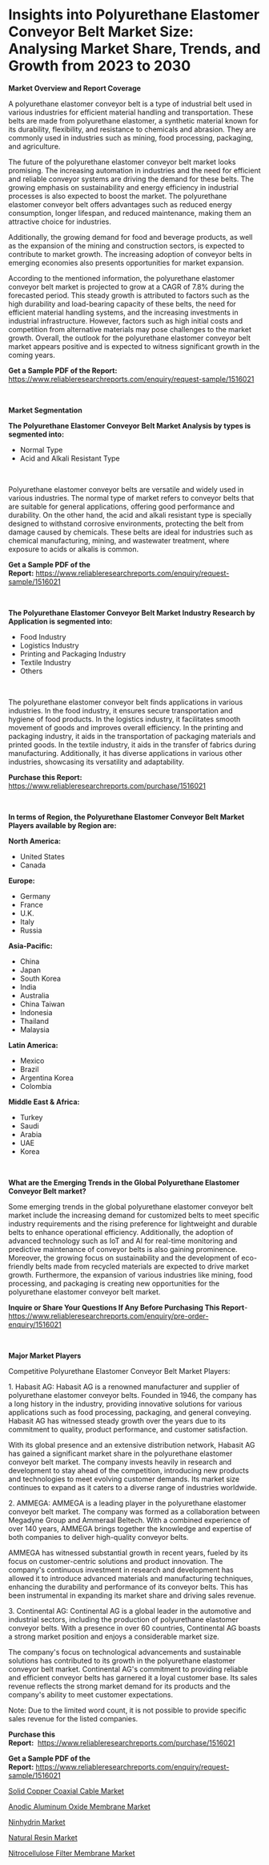 <p><h1>Insights into Polyurethane Elastomer Conveyor Belt Market Size: Analysing Market Share, Trends, and Growth from 2023 to 2030</h1></p><p><strong>Market Overview and Report Coverage</strong></p>
<p><p>A polyurethane elastomer conveyor belt is a type of industrial belt used in various industries for efficient material handling and transportation. These belts are made from polyurethane elastomer, a synthetic material known for its durability, flexibility, and resistance to chemicals and abrasion. They are commonly used in industries such as mining, food processing, packaging, and agriculture.</p><p>The future of the polyurethane elastomer conveyor belt market looks promising. The increasing automation in industries and the need for efficient and reliable conveyor systems are driving the demand for these belts. The growing emphasis on sustainability and energy efficiency in industrial processes is also expected to boost the market. The polyurethane elastomer conveyor belt offers advantages such as reduced energy consumption, longer lifespan, and reduced maintenance, making them an attractive choice for industries.</p><p>Additionally, the growing demand for food and beverage products, as well as the expansion of the mining and construction sectors, is expected to contribute to market growth. The increasing adoption of conveyor belts in emerging economies also presents opportunities for market expansion.</p><p>According to the mentioned information, the polyurethane elastomer conveyor belt market is projected to grow at a CAGR of 7.8% during the forecasted period. This steady growth is attributed to factors such as the high durability and load-bearing capacity of these belts, the need for efficient material handling systems, and the increasing investments in industrial infrastructure. However, factors such as high initial costs and competition from alternative materials may pose challenges to the market growth. Overall, the outlook for the polyurethane elastomer conveyor belt market appears positive and is expected to witness significant growth in the coming years.</p></p>
<p><strong>Get a Sample PDF of the Report:</strong> <a href="https://www.reliableresearchreports.com/enquiry/request-sample/1516021">https://www.reliableresearchreports.com/enquiry/request-sample/1516021</a></p>
<p>&nbsp;</p>
<p><strong>Market Segmentation</strong></p>
<p><strong>The Polyurethane Elastomer Conveyor Belt Market Analysis by types is segmented into:</strong></p>
<p><ul><li>Normal Type</li><li>Acid and Alkali Resistant Type</li></ul></p>
<p>&nbsp;</p>
<p><p>Polyurethane elastomer conveyor belts are versatile and widely used in various industries. The normal type of market refers to conveyor belts that are suitable for general applications, offering good performance and durability. On the other hand, the acid and alkali resistant type is specially designed to withstand corrosive environments, protecting the belt from damage caused by chemicals. These belts are ideal for industries such as chemical manufacturing, mining, and wastewater treatment, where exposure to acids or alkalis is common.</p></p>
<p><strong>Get a Sample PDF of the Report:</strong>&nbsp;<a href="https://www.reliableresearchreports.com/enquiry/request-sample/1516021">https://www.reliableresearchreports.com/enquiry/request-sample/1516021</a></p>
<p>&nbsp;</p>
<p><strong>The Polyurethane Elastomer Conveyor Belt Market Industry Research by Application is segmented into:</strong></p>
<p><ul><li>Food Industry</li><li>Logistics Industry</li><li>Printing and Packaging Industry</li><li>Textile Industry</li><li>Others</li></ul></p>
<p>&nbsp;</p>
<p><p>The polyurethane elastomer conveyor belt finds applications in various industries. In the food industry, it ensures secure transportation and hygiene of food products. In the logistics industry, it facilitates smooth movement of goods and improves overall efficiency. In the printing and packaging industry, it aids in the transportation of packaging materials and printed goods. In the textile industry, it aids in the transfer of fabrics during manufacturing. Additionally, it has diverse applications in various other industries, showcasing its versatility and adaptability.</p></p>
<p><strong>Purchase this Report:</strong>&nbsp; <a href="https://www.reliableresearchreports.com/purchase/1516021">https://www.reliableresearchreports.com/purchase/1516021</a></p>
<p>&nbsp;</p>
<p><strong>In terms of Region, the Polyurethane Elastomer Conveyor Belt Market Players available by Region are:</strong></p>
<p>
    <p> <strong> North America: </strong>
        <ul>
            <li>United States</li>
            <li>Canada</li>
        </ul>
        </p> 
    <p> <strong> Europe: </strong>
        <ul>
            <li>Germany</li>
            <li>France</li>
            <li>U.K.</li>
            <li>Italy</li>
            <li>Russia</li>
        </ul>
        </p> 
    <p> <strong> Asia-Pacific: </strong>
        <ul>
            <li>China</li>
            <li>Japan</li>
            <li>South Korea</li>
            <li>India</li>
            <li>Australia</li>
            <li>China Taiwan</li>
            <li>Indonesia</li>
            <li>Thailand</li>
            <li>Malaysia</li>
        </ul>
        </p> 
    <p> <strong> Latin America: </strong>
        <ul>
            <li>Mexico</li>
            <li>Brazil</li>
            <li>Argentina Korea</li>
            <li>Colombia</li>
        </ul>
        </p> 
    <p> <strong> Middle East & Africa: </strong>
        <ul>
            <li>Turkey</li>
            <li>Saudi</li>
            <li>Arabia</li>
            <li>UAE</li>
            <li>Korea</li>
        </ul>
    </p>
    </p>
<p>&nbsp;</p>
<p><strong>What are the Emerging Trends in the Global Polyurethane Elastomer Conveyor Belt market?</strong></p>
<p><p>Some emerging trends in the global polyurethane elastomer conveyor belt market include the increasing demand for customized belts to meet specific industry requirements and the rising preference for lightweight and durable belts to enhance operational efficiency. Additionally, the adoption of advanced technology such as IoT and AI for real-time monitoring and predictive maintenance of conveyor belts is also gaining prominence. Moreover, the growing focus on sustainability and the development of eco-friendly belts made from recycled materials are expected to drive market growth. Furthermore, the expansion of various industries like mining, food processing, and packaging is creating new opportunities for the polyurethane elastomer conveyor belt market.</p></p>
<p><strong>Inquire or Share Your Questions If Any Before Purchasing This Report</strong>- <a href="https://www.reliableresearchreports.com/enquiry/pre-order-enquiry/1516021">https://www.reliableresearchreports.com/enquiry/pre-order-enquiry/1516021</a></p>
<p>&nbsp;</p>
<p><strong>Major Market Players</strong></p>
<p><p>Competitive Polyurethane Elastomer Conveyor Belt Market Players:</p><p>1. Habasit AG: Habasit AG is a renowned manufacturer and supplier of polyurethane elastomer conveyor belts. Founded in 1946, the company has a long history in the industry, providing innovative solutions for various applications such as food processing, packaging, and general conveying. Habasit AG has witnessed steady growth over the years due to its commitment to quality, product performance, and customer satisfaction.</p><p>With its global presence and an extensive distribution network, Habasit AG has gained a significant market share in the polyurethane elastomer conveyor belt market. The company invests heavily in research and development to stay ahead of the competition, introducing new products and technologies to meet evolving customer demands. Its market size continues to expand as it caters to a diverse range of industries worldwide.</p><p>2. AMMEGA: AMMEGA is a leading player in the polyurethane elastomer conveyor belt market. The company was formed as a collaboration between Megadyne Group and Ammeraal Beltech. With a combined experience of over 140 years, AMMEGA brings together the knowledge and expertise of both companies to deliver high-quality conveyor belts.</p><p>AMMEGA has witnessed substantial growth in recent years, fueled by its focus on customer-centric solutions and product innovation. The company's continuous investment in research and development has allowed it to introduce advanced materials and manufacturing techniques, enhancing the durability and performance of its conveyor belts. This has been instrumental in expanding its market share and driving sales revenue.</p><p>3. Continental AG: Continental AG is a global leader in the automotive and industrial sectors, including the production of polyurethane elastomer conveyor belts. With a presence in over 60 countries, Continental AG boasts a strong market position and enjoys a considerable market size.</p><p>The company's focus on technological advancements and sustainable solutions has contributed to its growth in the polyurethane elastomer conveyor belt market. Continental AG's commitment to providing reliable and efficient conveyor belts has garnered it a loyal customer base. Its sales revenue reflects the strong market demand for its products and the company's ability to meet customer expectations.</p><p>Note: Due to the limited word count, it is not possible to provide specific sales revenue for the listed companies.</p></p>
<p><strong>Purchase this Report:</strong>&nbsp;&nbsp;<a href="https://www.reliableresearchreports.com/purchase/1516021">https://www.reliableresearchreports.com/purchase/1516021</a></p>
<p></p>
<p><strong>Get a Sample PDF of the Report:</strong>&nbsp;<a href="https://www.reliableresearchreports.com/enquiry/request-sample/1516021">https://www.reliableresearchreports.com/enquiry/request-sample/1516021</a></p>
<p><p><a href="https://medium.com/@adibooy632501/solid-copper-coaxial-cable-market-exploring-market-share-market-trends-and-future-growth-37953517bfa1">Solid Copper Coaxial Cable Market</a></p><p><a href="https://medium.com/@nilltanay7548659/decoding-anodic-aluminum-oxide-membrane-market-metrics-market-share-trends-and-growth-patterns-4fe05ca5ca92">Anodic Aluminum Oxide Membrane Market</a></p><p><a href="https://medium.com/@rfadda741254/ninhydrin-nbsp-market-focuses-on-market-share-size-and-projected-forecast-till-2030-39e8e2b57672">Ninhydrin Market</a></p><p><a href="https://medium.com/@azadyoi012547/natural-resin-market-furnishes-information-on-market-share-market-trends-and-market-growth-1460fe89ac0b">Natural Resin Market</a></p><p><a href="https://medium.com/@fitanstorm7845/nitrocellulose-filter-membrane-market-size-cagr-trends-2024-2030-9415d9802f57">Nitrocellulose Filter Membrane Market</a></p></p>